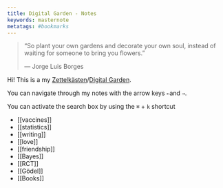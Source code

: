 ```yaml
---
title: Digital Garden - Notes
keywords: masternote
metatags: #bookmarks
---
```


> “So plant your own gardens and decorate your own soul, instead of waiting for someone to bring you flowers.”
>
> — Jorge Luis Borges

Hi! This is a my [Zettelkästen](https://zettelkasten.de/introduction/)/[Digital Garden](https://github.com/MaggieAppleton/digital-gardeners).

You can navigate through my notes with the arrow keys `←`and `→`.

 You can activate the search box by using the `⌘` + `k` shortcut


- [[vaccines]]
- [[statistics]]
- [[writing]]
- [[love]]
- [[friendship]]
- [[Bayes]]
- [[RCT]]
- [[Gödel]]
- [[Books]]
